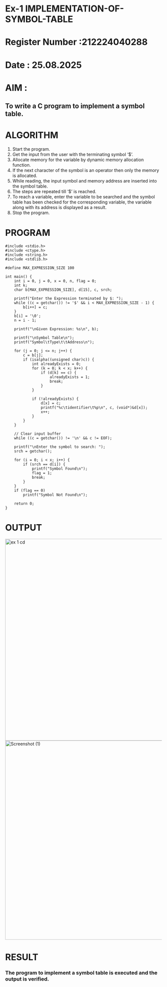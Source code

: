 # Ex-1 IMPLEMENTATION-OF-SYMBOL-TABLE
# Register Number :212224040288
# Date : 25.08.2025
# AIM :
## To write a C program to implement a symbol table.
# ALGORITHM
1.	Start the program.
2.	Get the input from the user with the terminating symbol ‘$’.
3.	Allocate memory for the variable by dynamic memory allocation function.
4.	If the next character of the symbol is an operator then only the memory is allocated.
5.	While reading, the input symbol and memory address are inserted into the symbol table.
6.	The steps are repeated till ‘$’ is reached.
7.	To reach a variable, enter the variable to be searched and the symbol table has been checked for the corresponding variable, the variable along with its address is displayed as a result.
8.	Stop the program. 
# PROGRAM
```
#include <stdio.h>
#include <ctype.h>
#include <string.h>
#include <stdlib.h>

#define MAX_EXPRESSION_SIZE 100

int main() {
	int i = 0, j = 0, x = 0, n, flag = 0;
	int k;
	char b[MAX_EXPRESSION_SIZE], d[15], c, srch;

	printf("Enter the Expression terminated by $: ");
	while ((c = getchar()) != '$' && i < MAX_EXPRESSION_SIZE - 1) {
		b[i++] = c;
	}
	b[i] = '\0';
	n = i - 1;

	printf("\nGiven Expression: %s\n", b);

	printf("\nSymbol Table\n");
	printf("Symbol\tType\t\tAddress\n");

	for (j = 0; j <= n; j++) {
		c = b[j];
		if (isalpha((unsigned char)c)) {
			int alreadyExists = 0;
			for (k = 0; k < x; k++) {
				if (d[k] == c) {
					alreadyExists = 1;
					break;
				}
			}

			if (!alreadyExists) {
				d[x] = c;
				printf("%c\tidentifier\t%p\n", c, (void*)&d[x]);
				x++;
			}
		}
	}

	// Clear input buffer
	while ((c = getchar()) != '\n' && c != EOF);

	printf("\nEnter the symbol to search: ");
	srch = getchar();

	for (i = 0; i < x; i++) {
		if (srch == d[i]) {
			printf("Symbol Found\n");
			flag = 1;
			break;
		}
	}
	if (flag == 0)
		printf("Symbol Not Found\n");

	return 0;
}
```
# OUTPUT
<img width="1112" height="647" alt="ex 1 cd" src="https://github.com/user-attachments/assets/b1a91f86-8b79-408f-b85f-01ed34d341bd" />
<img width="1094" height="639" alt="Screenshot (1)" src="https://github.com/user-attachments/assets/c6bab37d-fdbd-48ec-a4f8-53c636a0be12" />


# RESULT
### The program to implement a symbol table is executed and the output is verified.
